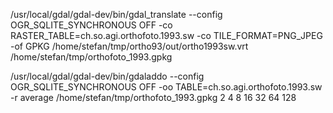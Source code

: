 /usr/local/gdal/gdal-dev/bin/gdal_translate --config OGR_SQLITE_SYNCHRONOUS OFF  -co RASTER_TABLE=ch.so.agi.orthofoto.1993.sw -co TILE_FORMAT=PNG_JPEG -of GPKG /home/stefan/tmp/ortho93/out/ortho1993sw.vrt /home/stefan/tmp/orthofoto_1993.gpkg

/usr/local/gdal/gdal-dev/bin/gdaladdo --config OGR_SQLITE_SYNCHRONOUS OFF -oo TABLE=ch.so.agi.orthofoto.1993.sw -r average /home/stefan/tmp/orthofoto_1993.gpkg 2 4 8 16 32 64 128 
